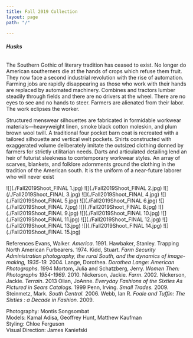 ```yaml
---
title: Fall 2019 Collection
layout: page
path: "/"

---
```

###### **_Husks_**

The Southern Gothic of literary tradition has ceased to exist. No longer do American southerners die at the hands of crops which refuse them fruit. They now face a second industrial revolution with the rise of automation. Farming jobs are rapidly disappearing as those who work with their hands are replaced by automated machinery. Combines and tractors lumber steadily through fields and there are no drivers at the wheel. There are no eyes to see and no hands to steer. Farmers are alienated from their labor. The work eclipses the worker.

Structured menswear silhouettes are fabricated in formidable workwear materials—heavyweight linen, smoke black cotton moleskin, and plum brown wool twill. A traditional four pocket barn coat is recreated with a tailored silhouette and vertical welt pockets. Shirts constructed with exaggerated volume deliberately imitate the outsized clothing donned by farmers for strictly utilitarian needs. Darts and articulated detailing lend an heir of futurist sleekness to contemporary workwear styles. An array of scarves, blankets, and folklore adornments ground the clothing in the tradition of the American south. It is the uniform of a near-future laborer who will never exist

![](./Fall2019Shoot_FINAL 1.jpg)
![](./Fall2019Shoot_FINAL 2.jpg)
![](/./Fall2019Shoot_FINAL 3.jpg)
![](./Fall2019Shoot_FINAL 4.jpg)
![](./Fall2019Shoot_FINAL 5.jpg)
![](./Fall2019Shoot_FINAL 6.jpg)
![](./Fall2019Shoot_FINAL 7.jpg)
![](./Fall2019Shoot_FINAL 8.jpg)
![](./Fall2019Shoot_FINAL 9.jpg)
![](./Fall2019Shoot_FINAL 10.jpg)
![](./Fall2019Shoot_FINAL 11.jpg)
![](./Fall2019Shoot_FINAL 12.jpg)
![](./Fall2019Shoot_FINAL 13.jpg)
![](./Fall2019Shoot_FINAL 14.jpg)
![](./Fall2019Shoot_FINAL 15.jpg)

References
Evans, Walker. _America_. 1991.
Hawbaker, Stanley. Trapping North American Furbearers. 1974.
Kidd, Stuart. _Farm Security Administration photography, the rural South, and the dynamics of image-making, 1935-19._ 2004.
Lange, Dorothea. _Dorothea Lange: American Photographs._ 1994
Mortom, Julia and Schatzberg, Jerry. _Women Then: Photographs 1954-1969._ 2010.
Nickerson, Jackie. _Farm_. 2002.
Nickerson, Jackie. _Terrain_. 2013
Olian, JoAnne. _Everyday Fashions of the Sixties As Pictured in Sears Catalogs._ 1999
Penn, Irving. _Small Trades._ 2009.
Steinmetz, Mark. _South Central._ 2006.
Webb, Ian R. _Foale and Tuffin: The Sixties : a Decade in Fashion._ 2009.

Photography: Montis Songsombat  
Models: Kamal Adisa, Geoffrey Hunt, Matthew Kaufman  
Styling: Chloe Ferguson  
Visual Direction: James Kaniefski